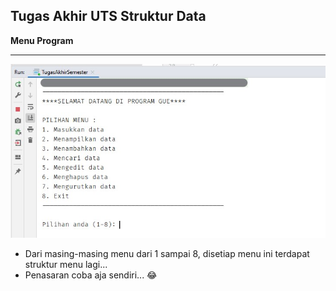 ## Tugas Akhir UTS Struktur Data
<b>Menu Program</b>
<hr>
<img src="Output.jpg" width="600px">

- Dari masing-masing menu dari 1 sampai 8, disetiap menu ini terdapat struktur menu lagi...
- Penasaran coba aja sendiri...	&#128514;
